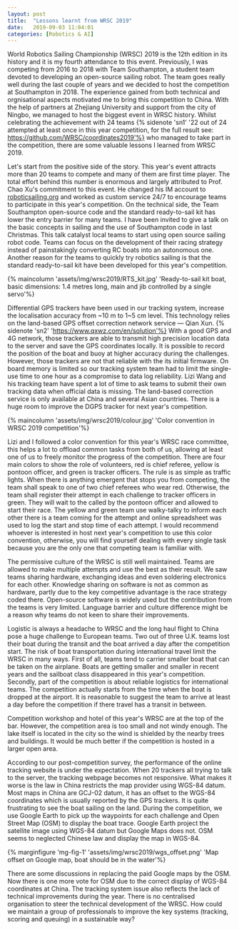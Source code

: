 ```yaml
---
layout: post
title:  "Lessons learnt from WRSC 2019"
date:   2019-09-03 11:04:01
categories: [Robotics & AI]
---
```


World Robotics Sailing Championship (WRSC) 2019 is the 12th edition in its history and it is my fourth attendance to this event. Previously, I was competing from 2016 to 2018 with Team Southampton, a student team devoted to developing an open-source sailing robot. The team goes really well during the last couple of years and we decided to host the competition at Southampton in 2018. The experience gained from both technical and orgnisational aspects motivated me to bring this competition to China. With the help of partners at Zhejiang University and support from the city of Ningbo, we managed to host the biggest event in WRSC history. Whilst celebrating the achievement with 24 teams {% sidenote 'sn1' '22 out of 24 attempted at least once in this year competition, for the full result see: https://github.com/WRSC/coordinates2019'%} who managed to take part in the competition, there are some valuable lessons I learned from WRSC 2019.

Let's start from the positive side of the story. This year's event attracts more than 20 teams to compete and many of them are first time player. The total effort behind this number is enormous and largely attributed to Prof. Chao Xu's commitment to this event. He changed his IM account to [roboticsailing.org](http://roboticssailing.org) and worked as custom service 24/7 to encourage teams to participate in this year's competition. On the technical side, the Team Southampton open-source code and the standard ready-to-sail kit has lower the entry barrier for many teams. I have been invited to give a talk on the basic concepts in sailing and the use of Southampton code in last Christmas. This talk catalyst local teams to start using open source sailing robot code. Teams can focus on the development of their racing strategy instead of painstakingly converting RC boats into an autonomous one.  
Another reason for the teams to quickly try robotics sailing is that the standard ready-to-sail kit have been developed for this year's competition. 

{% maincolumn 'assets/img/wrsc2019/RTS_kit.jpg' 'Ready-to-sail kit boat, basic dimensions: 1.4 metres long, main and jib controlled by a single servo'%}


Differential GPS trackers have been used in our tracking system, increase the localisation accuracy from ~10 m to 1~5 cm level. This technology relies on the land-based GPS offset correction network service — Qian Xun. {% sidenote 'sn2' 'https://www.qxwz.com/en/solution'%} With a good GPS and 4G network, those trackers are able to transmit high precision location data to the server and save the GPS coordinates locally. It is possible to record the position of the boat and buoy at higher accuracy during the challenges. However, those trackers are not that reliable with the its initial firmware. On board memory is limited so 
our tracking system team had to limit the single-use time to one hour as a compromise to data log reliability.
Lizi Wang and his tracking team have spent a lot of time to ask teams to submit their own tracking data when official data is missing. The land-based correction service is only available at China and several Asian countries.  There is a huge room to improve the DGPS tracker for next year's competition. 

{% maincolumn 'assets/img/wrsc2019/colour.jpg' 'Color convention in WRSC 2019 competition'%}

Lizi and I followed a color convention for this year's WRSC race committee, this helps a lot to offload common tasks from both of us, allowing at least one of us to freely monitor the progress of the competition. There are four main colors to show the role of volunteers, red is chief referee, yellow is pontoon officer, and green is tracker officers. The rule is as simple as traffic lights. When there is anything emergent that stops you from competing, the team shall speak to one of two chief referees who wear red. Otherwise, the team shall register their attempt in each challenge to tracker officers in green. They will wait to the called by the pontoon officer and allowed to start their race. The yellow and green team use walky-talky to inform each other there is a team coming for the attempt and online spreadsheet was used to log the start and stop time of each attempt. I would recommend whoever is interested in host next year's competition to use this color convention, otherwise, you will find yourself dealing with every single task because you are the only one that competing team is familiar with. 

The permissive culture of the WRSC is still well maintained. Teams are allowed to make multiple attempts and use the best as their result. We saw teams sharing hardware, exchanging ideas and even soldering electronics for each other. Knowledge sharing on software is not as common as hardware, partly due to the key competitive advantage is the race strategy coded there. Open-source software is widely used but the contribution from the teams is very limited. Language barrier and culture difference might be a reason why teams do not keen to share their improvements.   

Logistic is always a headache to WRSC and the long haul flight to China pose a huge challenge to European teams. Two out of three U.K. teams lost their boat during the transit and the boat arrived a day after the competition start. The risk of boat transportation during international travel limit the WRSC in many ways. First of all, teams tend to carrier smaller boat that can be taken on the airplane. Boats are getting smaller and smaller in recent years and the sailboat class disappeared in this year's competition. Secondly,  part of the competition is about reliable logistics for international teams. The competition actually starts from the time when the boat is dropped at the airport. It is reasonable to suggest the team to arrive at least a day before the competition if there travel has a transit in between. 

Competition workshop and hotel of this year's WRSC are at the top of the bar. However, the competition area is too small and not windy enough. The lake itself is located in the city so the wind is shielded by the nearby trees and buildings. It would be much better if the competition is hosted in  a larger open area. 

According to our post-competition survey, the performance of the online tracking website is under the expectation. When 20 trackers all trying to talk to the server, the tracking webpage becomes not responsive. What makes it worse is the law in China restricts the map provider using WGS-84 datum. Most maps in China are GCJ-02 datum, it has an offset to the WGS-84 coordinates which is usually reported by the GPS trackers. It is quite frustrating to see the boat sailing on the land. During the competition, we use Google Earth to pick up the waypoints for each challenge and Open Street Map (OSM) to display the boat trace. Google Earth project the satellite image using WGS-84 datum but Google Maps does not. OSM seems to neglected Chinese law and display the map in WGS-84.

{% marginfigure 'mg-fig-1'  'assets/img/wrsc2019/wgs_offset.png' 'Map offset on Google map, boat should be in the water'%}

There are some discussions in replacing the paid Google maps by the OSM. Now there is one more vote for OSM due to the correct display of WGS-84 coordinates at China. The tracking system issue also reflects the lack of technical improvements during the year. There is no centralised organisation to steer the technical development of the WRSC. How could we maintain a group of professionals to improve the key systems (tracking, scoring and queuing) in a sustainable way?